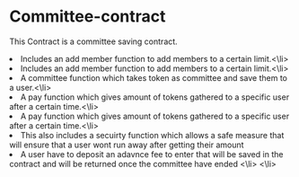 # Committee-contract
This Contract is a committee saving contract.
<li>Includes an add member function to add members to a certain limit.<\li>
<li>Includes an add member function to add members to a certain limit.<\li>
<li>A committee function which takes token as committee and save them to a user.<\li>
<li>A pay function which gives amount of tokens gathered to a specific user after a certain time.<\li> 
<li>A pay function which gives amount of tokens gathered to a specific user after a certain time.<\li>
<li>This also includes a secuirty function which allows a safe measure that will ensure that a user wont run away after getting their amount
  <li>A user have to deposit an adavnce fee to enter that will be saved in the contract and will be returned once the committee have ended <\li>
    <\li>
